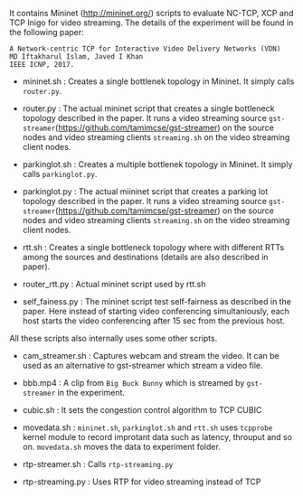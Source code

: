 It contains Mininet (http://mininet.org/) scripts to evaluate NC-TCP, XCP and TCP Inigo for video streaming. The details of the experiment will be found in the following paper:

```
A Network-centric TCP for Interactive Video Delivery Networks (VDN)
MD Iftakharul Islam, Javed I Khan
IEEE ICNP, 2017.
```


* mininet.sh : Creates a single bottlenek topology in Mininet. It simply calls `router.py`.
* router.py  : The actual mininet script that creates a single bottleneck topology described in the paper. It runs a video streaming source `gst-streamer`(https://github.com/tamimcse/gst-streamer) on the source nodes and video streaming clients `streaming.sh` on the video streaming client nodes.

* parkinglot.sh : Creates a multiple bottlenek topology in Mininet. It simply calls `parkinglot.py`.
* parkinglot.py : The actual miininet script that creates a parking lot topology described in the paper. It runs a video streaming source `gst-streamer`(https://github.com/tamimcse/gst-streamer) on the source nodes  and video streaming clients `streaming.sh` on the video streaming client nodes.

* rtt.sh : Creates a single bottleneck topology where with different RTTs among the sources and destinations (details are also described in paper).
* router_rtt.py : Actual mininet script used by rtt.sh

* self_fainess.py : The mininet script test self-fairness as described in the paper. Here instead of starting video conferencing simultaniously, each host starts the video conferencing after 15 sec from the previous host. 

All these scripts also internally uses some other scripts. 

* cam_streamer.sh : Captures webcam and stream the video. It can be used as an alternative to gst-streamer which stream a video file.
* bbb.mp4 : A clip from `Big Buck Bunny` which is streamed by `gst-streamer` in the experiment.
* cubic.sh : It sets the congestion control algorithm to TCP CUBIC

* movedata.sh : `mininet.sh`, `parkinglot.sh` and `rtt.sh` uses `tcpprobe` kernel module to record improtant data such as latency, throuput and so on. `movedata.sh` moves the data to experiment folder.

* rtp-streamer.sh : Calls `rtp-streaming.py`
* rtp-streaming.py : Uses RTP for video streaming instead of TCP

